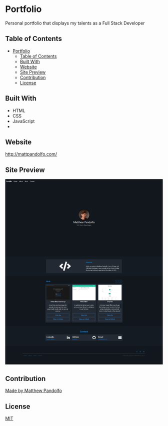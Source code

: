 # Portfolio
Personal portfolio that displays my talents as a Full Stack Developer

## Table of Contents
- [Portfolio](#portfolio)
  - [Table of Contents](#table-of-contents)
  - [Built With](#built-with)
  - [Website](#website)
  - [Site Preview](#site-preview)
  - [Contribution](#contribution)
  - [License](#license)
## Built With
* HTML
* CSS
* JavaScript
* 
## Website
http://mattpandolfo.com/

## Site Preview
![Preview](./img/../assets/img/sitePreview.jpeg)

## Contribution
[Made by Matthew Pandolfo](https://github.com/PandolfoM)

## License
[MIT](./LICENSE)